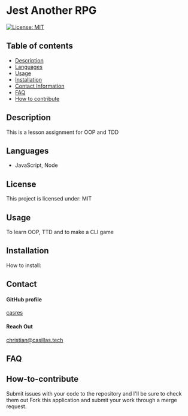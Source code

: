 
# **Jest Another RPG**

[![License: MIT](https://img.shields.io/badge/License-MIT-yellow.svg)](https://opensource.org/licenses/MIT)

## **Table of contents**
- [Description](#Description)
- [Languages](#Languages)
- [Usage](#Usage)
- [Installation](#Installation)
- [Contact Information](#Contact)
- [FAQ](#FAQ)
- [How to contribute](#How-to-contribute)

## **Description**
This is a lesson assignment for OOP and TDD

## **Languages**
-  JavaScript, Node 


## **License**
This project is licensed under: MIT

## **Usage**
To learn OOP, TTD and to make a CLI game

## **Installation**

How to install: 
 

## **Contact**

#### GitHub profile
[casres](https://github.com/casres)

#### Reach Out
christian@casillas.tech

## **FAQ**
 

## **How-to-contribute**
Submit issues with your code to the repository and I'll be sure to check them out 
Fork this application and submit your work through a merge request. 
    